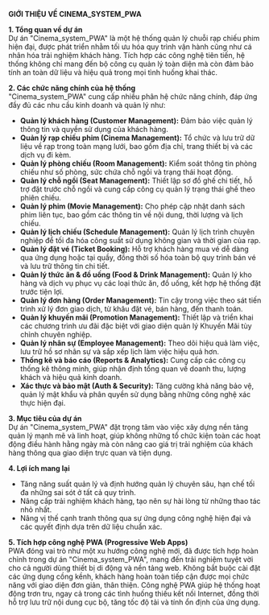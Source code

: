 **GIỚI THIỆU VỀ CINEMA_SYSTEM_PWA**

**1. Tổng quan về dự án**  
Dự án "Cinema_system_PWA" là một hệ thống quản lý chuỗi rạp chiếu phim hiện đại, được phát triển nhằm tối ưu hóa quy trình vận hành cũng như cá nhân hóa trải nghiệm khách hàng. Tích hợp các công nghệ tiên tiến, hệ thống không chỉ mang đến bộ công cụ quản lý toàn diện mà còn đảm bảo tính an toàn dữ liệu và hiệu quả trong mọi tình huống khai thác.

**2. Các chức năng chính của hệ thống**  
"Cinema_system_PWA" cung cấp nhiều phân hệ chức năng chính, đáp ứng đầy đủ các nhu cầu kinh doanh và quản lý như:  

- **Quản lý khách hàng (Customer Management):** Đảm bảo việc quản lý thông tin và quyền sử dụng của khách hàng.
- **Quản lý rạp chiếu phim (Cinema Management):** Tổ chức và lưu trữ dữ liệu về rạp trong toàn mạng lưới, bao gồm địa chỉ, trang thiết bị và các dịch vụ đi kèm.  
- **Quản lý phòng chiếu (Room Management):** Kiểm soát thông tin phòng chiếu như số phòng, sức chứa chỗ ngồi và trạng thái hoạt động.  
- **Quản lý chỗ ngồi (Seat Management):** Thiết lập sơ đồ ghế chi tiết, hỗ trợ đặt trước chỗ ngồi và cung cấp công cụ quản lý trạng thái ghế theo phiên chiếu.  
- **Quản lý phim (Movie Management):** Cho phép cập nhật danh sách phim liên tục, bao gồm các thông tin về nội dung, thời lượng và lịch chiếu.  
- **Quản lý lịch chiếu (Schedule Management):** Quản lý lịch trình chuyên nghiệp để tối đa hóa công suất sử dụng không gian và thời gian của rạp.  
- **Quản lý đặt vé (Ticket Booking):** Hỗ trợ khách hàng mua vé dễ dàng qua ứng dụng hoặc tại quầy, đồng thời số hóa toàn bộ quy trình bán vé và lưu trữ thông tin chi tiết.  
- **Quản lý thức ăn & đồ uống (Food & Drink Management):** Quản lý kho hàng và dịch vụ phục vụ các loại thức ăn, đồ uống, kết hợp hệ thống đặt trước tiện lợi.  
- **Quản lý đơn hàng (Order Management):** Tin cậy trong việc theo sát tiến trình xử lý đơn giao dịch, từ khâu đặt vé, bán hàng, đến thanh toán.  
- **Quản lý khuyến mãi (Promotion Management):** Thiết lập và triển khai các chương trình ưu đãi đặc biệt với giao diện quản lý Khuyến Mãi tùy chỉnh chuyên nghiệp.  
- **Quản lý nhân sự (Employee Management):** Theo dõi hiệu quả làm việc, lưu trữ hồ sơ nhân sự và sắp xếp lịch làm việc hiệu quả hơn.  
- **Thống kê và báo cáo (Reports & Analytics):** Cung cấp các công cụ thống kê thông minh, giúp nhận định tổng quan về doanh thu, lượng khách và hiệu quả kinh doanh.  
- **Xác thực và bảo mật (Auth & Security):** Tăng cường khả năng bảo vệ, quản lý mật khẩu và phân quyền sử dụng bằng những công nghệ xác thực hiện đại.

**3. Mục tiêu của dự án**  
Dự án "Cinema_system_PWA" đặt trọng tâm vào việc xây dựng nền tảng quản lý mạnh mẽ và linh hoạt, giúp không những tổ chức kiện toàn các hoạt động điều hành hằng ngày mà còn nâng cao giá trị trải nghiệm của khách hàng thông qua giao diện trực quan và tiện dụng.

**4. Lợi ích mang lại**  
- Tăng năng suất quản lý và định hướng quản lý chuyên sâu, hạn chế tối đa những sai sót ở tất cả quy trình.  
- Nâng cấp trải nghiệm khách hàng, tạo nên sự hài lòng từ những thao tác nhỏ nhất.  
- Nâng vị thế cạnh tranh thông qua sự ứng dụng công nghệ hiện đại và các quyết định dựa trên dữ liệu chuẩn xác.

**5. Tích hợp công nghệ PWA (Progressive Web Apps)**  
PWA đóng vai trò như một xu hướng công nghệ mới, đã được tích hợp hoàn chỉnh trong dự án "Cinema_system_PWA", mang đến trải nghiệm tuyệt vời cho cả người dùng thiết bị di động và nền tảng web. Không bắt buộc cài đặt các ứng dụng cồng kềnh, khách hàng hoàn toàn tiếp cận được mọi chức năng với giao diện đơn giản, thân thiện. Công nghệ PWA giúp hệ thống hoạt động trơn tru, ngay cả trong các tình huống thiếu kết nối Internet, đồng thời hỗ trợ lưu trữ nội dung cục bộ, tăng tốc độ tải và tính ổn định của ứng dụng.  
